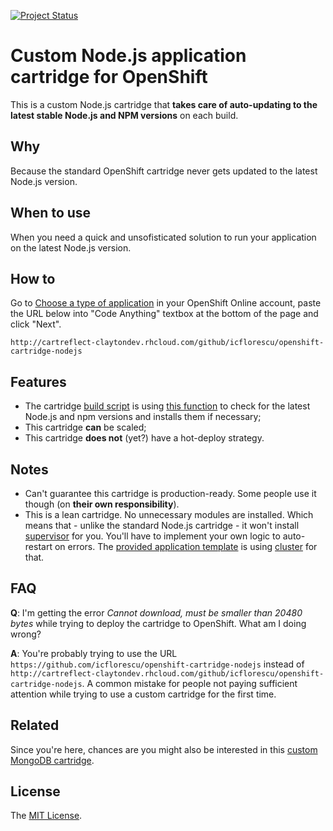 [![Project Status](https://stillmaintained.com/icflorescu/openshift-cartridge-nodejs.png)](https://stillmaintained.com/icflorescu/openshift-cartridge-nodejs)

# Custom Node.js application cartridge for OpenShift

This is a custom Node.js cartridge that **takes care of auto-updating to the latest stable Node.js and NPM versions** on each build.

## Why

Because the standard OpenShift cartridge never gets updated to the latest Node.js version.

## When to use

When you need a quick and unsofisticated solution to run your application on the latest Node.js version.

## How to

Go to [Choose a type of application](https://openshift.redhat.com/app/console/application_types) in your OpenShift Online account, paste the URL below into "Code Anything" textbox at the bottom of the page and click "Next".

    http://cartreflect-claytondev.rhcloud.com/github/icflorescu/openshift-cartridge-nodejs

## Features

- The cartridge [build script](https://github.com/icflorescu/openshift-cartridge-nodejs/blob/master/bin/control#L11) is using [this function](https://github.com/icflorescu/openshift-cartridge-nodejs/blob/master/lib/util#L3) to check for the latest Node.js and npm versions and installs them if necessary;
- This cartridge **can** be scaled;
- This cartridge **does not** (yet?) have a hot-deploy strategy.

## Notes

- Can't guarantee this cartridge is production-ready. Some people use it though (on **their own responsibility**).
- This is a lean cartridge. No unnecessary modules are installed. Which means that - unlike the standard Node.js cartridge - it won't install [supervisor](https://github.com/isaacs/node-supervisor) for you. You'll have to implement your own logic to auto-restart on errors. The [provided application template](https://github.com/icflorescu/openshift-cartridge-nodejs/blob/master/usr/template/start.js) is using [cluster](http://nodejs.org/api/cluster.html) for that.

## FAQ

**Q**: I'm getting the error *Cannot download, must be smaller than 20480 bytes* while trying to deploy the cartridge to OpenShift. What am I doing wrong?
  
**A**: You're probably trying to use the URL `https://github.com/icflorescu/openshift-cartridge-nodejs` instead of
`http://cartreflect-claytondev.rhcloud.com/github/icflorescu/openshift-cartridge-nodejs`. A common mistake for people not paying sufficient attention while trying to use a custom cartridge for the first time.

## Related

Since you're here, chances are you might also be interested in this [custom MongoDB cartridge](https://github.com/icflorescu/openshift-cartridge-mongodb).

## License

The [MIT License](http://github.com/icflorescu/openshift-cartridge-nodejs/LICENSE).
